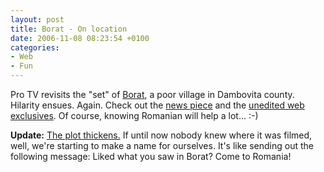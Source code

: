 ```yaml
---
layout: post
title: Borat - On location
date: 2006-11-08 08:23:54 +0100
categories:
- Web
- Fun
---
```

Pro TV revisits the "set" of <a href="http://www.imdb.com/title/tt0443453/">Borat</a>, a poor village in Dambovita county. Hilarity ensues. Again. Check out the <a href="http://www.protv.ro/stiri/divertisment/pitoresc-si-controversat-borat-un-film-turnat-partial-in-romania.html">news piece</a> and the <a href="http://www.protv.ro/stiri/divertisment/top-story-imagini-in-exclusivitate-cu-figurantii-din-blockbuster.html">unedited web exclusives</a>. Of course, knowing Romanian will help a lot... :-)

<b>Update:</b> <a href="http://news.yahoo.com/s/ap/20061114/ap_en_ot/romania_borat_backlash">The plot thickens.</a> If until now nobody knew where it was filmed, well, we're starting to make a name for ourselves. It's like sending out the following message: Liked what you saw in Borat? Come to Romania!

